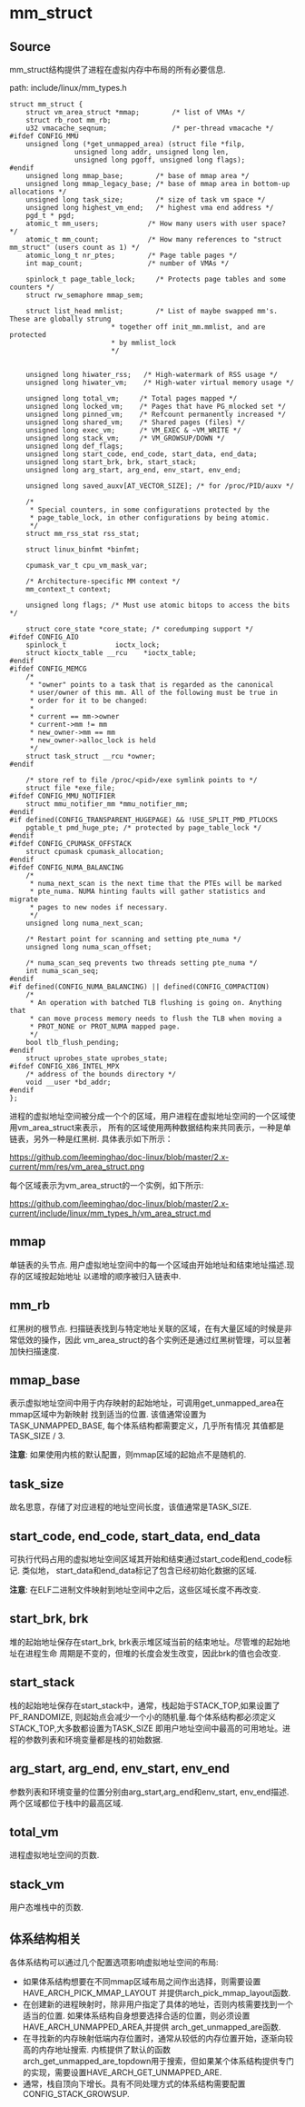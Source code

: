mm_struct
========================================

Source
----------------------------------------

mm_struct结构提供了进程在虚拟内存中布局的所有必要信息.

path: include/linux/mm_types.h
```
struct mm_struct {
    struct vm_area_struct *mmap;        /* list of VMAs */
    struct rb_root mm_rb;
    u32 vmacache_seqnum;                /* per-thread vmacache */
#ifdef CONFIG_MMU
    unsigned long (*get_unmapped_area) (struct file *filp,
                unsigned long addr, unsigned long len,
                unsigned long pgoff, unsigned long flags);
#endif
    unsigned long mmap_base;        /* base of mmap area */
    unsigned long mmap_legacy_base; /* base of mmap area in bottom-up allocations */
    unsigned long task_size;        /* size of task vm space */
    unsigned long highest_vm_end;   /* highest vma end address */
    pgd_t * pgd;
    atomic_t mm_users;            /* How many users with user space? */
    atomic_t mm_count;            /* How many references to "struct mm_struct" (users count as 1) */
    atomic_long_t nr_ptes;        /* Page table pages */
    int map_count;                /* number of VMAs */

    spinlock_t page_table_lock;     /* Protects page tables and some counters */
    struct rw_semaphore mmap_sem;

    struct list_head mmlist;        /* List of maybe swapped mm's.    These are globally strung
                         * together off init_mm.mmlist, and are protected
                         * by mmlist_lock
                         */


    unsigned long hiwater_rss;   /* High-watermark of RSS usage */
    unsigned long hiwater_vm;    /* High-water virtual memory usage */

    unsigned long total_vm;     /* Total pages mapped */
    unsigned long locked_vm;    /* Pages that have PG_mlocked set */
    unsigned long pinned_vm;    /* Refcount permanently increased */
    unsigned long shared_vm;    /* Shared pages (files) */
    unsigned long exec_vm;      /* VM_EXEC & ~VM_WRITE */
    unsigned long stack_vm;     /* VM_GROWSUP/DOWN */
    unsigned long def_flags;
    unsigned long start_code, end_code, start_data, end_data;
    unsigned long start_brk, brk, start_stack;
    unsigned long arg_start, arg_end, env_start, env_end;

    unsigned long saved_auxv[AT_VECTOR_SIZE]; /* for /proc/PID/auxv */

    /*
     * Special counters, in some configurations protected by the
     * page_table_lock, in other configurations by being atomic.
     */
    struct mm_rss_stat rss_stat;

    struct linux_binfmt *binfmt;

    cpumask_var_t cpu_vm_mask_var;

    /* Architecture-specific MM context */
    mm_context_t context;

    unsigned long flags; /* Must use atomic bitops to access the bits */

    struct core_state *core_state; /* coredumping support */
#ifdef CONFIG_AIO
    spinlock_t            ioctx_lock;
    struct kioctx_table __rcu    *ioctx_table;
#endif
#ifdef CONFIG_MEMCG
    /*
     * "owner" points to a task that is regarded as the canonical
     * user/owner of this mm. All of the following must be true in
     * order for it to be changed:
     *
     * current == mm->owner
     * current->mm != mm
     * new_owner->mm == mm
     * new_owner->alloc_lock is held
     */
    struct task_struct __rcu *owner;
#endif

    /* store ref to file /proc/<pid>/exe symlink points to */
    struct file *exe_file;
#ifdef CONFIG_MMU_NOTIFIER
    struct mmu_notifier_mm *mmu_notifier_mm;
#endif
#if defined(CONFIG_TRANSPARENT_HUGEPAGE) && !USE_SPLIT_PMD_PTLOCKS
    pgtable_t pmd_huge_pte; /* protected by page_table_lock */
#endif
#ifdef CONFIG_CPUMASK_OFFSTACK
    struct cpumask cpumask_allocation;
#endif
#ifdef CONFIG_NUMA_BALANCING
    /*
     * numa_next_scan is the next time that the PTEs will be marked
     * pte_numa. NUMA hinting faults will gather statistics and migrate
     * pages to new nodes if necessary.
     */
    unsigned long numa_next_scan;

    /* Restart point for scanning and setting pte_numa */
    unsigned long numa_scan_offset;

    /* numa_scan_seq prevents two threads setting pte_numa */
    int numa_scan_seq;
#endif
#if defined(CONFIG_NUMA_BALANCING) || defined(CONFIG_COMPACTION)
    /*
     * An operation with batched TLB flushing is going on. Anything that
     * can move process memory needs to flush the TLB when moving a
     * PROT_NONE or PROT_NUMA mapped page.
     */
    bool tlb_flush_pending;
#endif
    struct uprobes_state uprobes_state;
#ifdef CONFIG_X86_INTEL_MPX
    /* address of the bounds directory */
    void __user *bd_addr;
#endif
};
```

进程的虚拟地址空间被分成一个个的区域，用户进程在虚拟地址空间的一个区域使用vm_area_struct来表示，
所有的区域使用两种数据结构来共同表示，一种是单链表，另外一种是红黑树. 具体表示如下所示：

https://github.com/leeminghao/doc-linux/blob/master/2.x-current/mm/res/vm_area_struct.png

每个区域表示为vm_area_struct的一个实例，如下所示:

https://github.com/leeminghao/doc-linux/blob/master/2.x-current/include/linux/mm_types_h/vm_area_struct.md

mmap
----------------------------------------

单链表的头节点. 用户虚拟地址空间中的每一个区域由开始地址和结束地址描述.现存的区域按起始地址
以递增的顺序被归入链表中.

mm_rb
----------------------------------------

红黑树的根节点. 扫描链表找到与特定地址关联的区域，在有大量区域的时候是非常低效的操作，因此
vm_area_struct的各个实例还是通过红黑树管理，可以显著加快扫描速度.

mmap_base
----------------------------------------

表示虚拟地址空间中用于内存映射的起始地址，可调用get_unmapped_area在mmap区域中为新映射
找到适当的位置. 该值通常设置为TASK_UNMAPPED_BASE, 每个体系结构都需要定义，几乎所有情况
其值都是TASK_SIZE / 3.

**注意**: 如果使用内核的默认配置，则mmap区域的起始点不是随机的.

task_size
----------------------------------------

故名思意，存储了对应进程的地址空间长度，该值通常是TASK_SIZE.

start_code, end_code, start_data, end_data
----------------------------------------

可执行代码占用的虚拟地址空间区域其开始和结束通过start_code和end_code标记. 类似地，
start_data和end_data标记了包含已经初始化数据的区域.

**注意**: 在ELF二进制文件映射到地址空间中之后，这些区域长度不再改变.

start_brk, brk
----------------------------------------

堆的起始地址保存在start_brk, brk表示堆区域当前的结束地址。尽管堆的起始地址在进程生命
周期是不变的，但堆的长度会发生改变，因此brk的值也会改变.

start_stack
----------------------------------------

栈的起始地址保存在start_stack中，通常，栈起始于STACK_TOP,如果设置了PF_RANDOMIZE,
则起始点会减少一个小的随机量.每个体系结构都必须定义STACK_TOP,大多数都设置为TASK_SIZE
即用户地址空间中最高的可用地址。进程的参数列表和环境变量都是栈的初始数据.

arg_start, arg_end, env_start, env_end
----------------------------------------

参数列表和环境变量的位置分别由arg_start,arg_end和env_start, env_end描述.
两个区域都位于栈中的最高区域.

total_vm
----------------------------------------

进程虚拟地址空间的页数.

stack_vm
----------------------------------------

用户态堆栈中的页数.

体系结构相关
----------------------------------------

各体系结构可以通过几个配置选项影响虚拟地址空间的布局:

* 如果体系结构想要在不同mmap区域布局之间作出选择，则需要设置HAVE_ARCH_PICK_MMAP_LAYOUT
  并提供arch_pick_mmap_layout函数.
* 在创建新的进程映射时，除非用户指定了具体的地址，否则内核需要找到一个适当的位置.
  如果体系结构自身想要选择合适的位置，则必须设置HAVE_ARCH_UNMAPPED_AREA,并提供
  arch_get_unmapped_are函数.
* 在寻找新的内存映射低端内存位置时，通常从较低的内存位置开始，逐渐向较高的内存地址搜索.
  内核提供了默认的函数arch_get_unmapped_are_topdown用于搜索，但如果某个体系结构提供专门
  的实现，需要设置HAVE_ARCH_GET_UNMAPPED_ARE.
* 通常，栈自顶向下增长。具有不同处理方式的体系结构需要配置CONFIG_STACK_GROWSUP.

